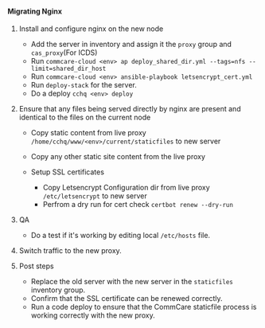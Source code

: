#### Migrating Nginx
1.  Install and configure nginx on the new node
    *   Add the server in inventory and assign it the `proxy` group and `cas_proxy`(For ICDS)
    *   Run `commcare-cloud <env> ap deploy_shared_dir.yml --tags=nfs --limit=shared_dir_host`
    *   Run `commcare-cloud <env> ansible-playbook letsencrypt_cert.yml`
    *   Run `deploy-stack` for the server.
    *   Do a deploy `cchq <env> deploy`

2.  Ensure that any files being served directly by nginx are present and identical to the files on the current node
    *   Copy static content from live proxy `/home/cchq/www/<env>/current/staticfiles` to new server
    *   Copy any other static site content from the live proxy

    *   Setup SSL certificates
        *   Copy Letsencrypt Configuration dir from live proxy `/etc/letsencrypt` to new server
        *   Perfrom a dry run for cert check `certbot renew --dry-run`

3.  QA
    *   Do a test if it's working by editing local `/etc/hosts` file.

4.  Switch traffic to the new proxy.

5.  Post steps
    *   Replace the old server with the new server in the `staticfiles` inventory group.
    *   Confirm that the SSL certificate can be renewed correctly.
    *   Run a code deploy to ensure that the CommCare staticfile process is working correctly with the new proxy.
